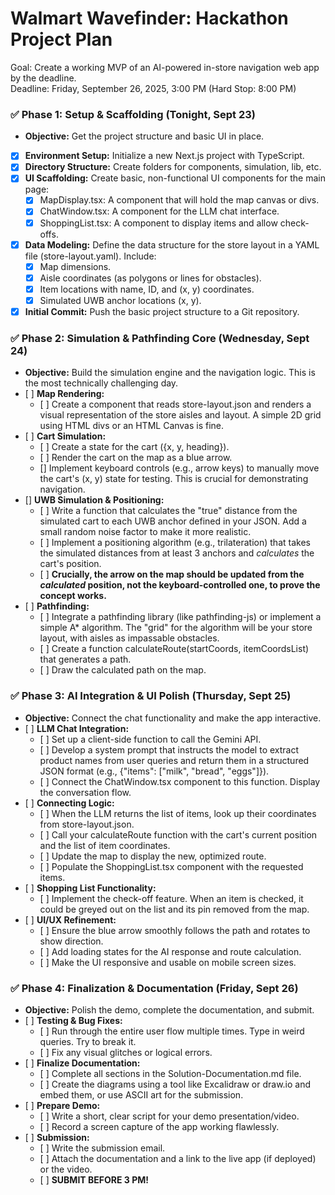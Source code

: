 # **Walmart Wavefinder: Hackathon Project Plan**

Goal: Create a working MVP of an AI-powered in-store navigation web app by the deadline.  
Deadline: Friday, September 26, 2025, 3:00 PM (Hard Stop: 8:00 PM)

### **✅ Phase 1: Setup & Scaffolding (Tonight, Sept 23\)**

* **Objective:** Get the project structure and basic UI in place.  
* [x] **Environment Setup:** Initialize a new Next.js project with TypeScript.  
* [x] **Directory Structure:** Create folders for components, simulation, lib, etc.  
* [x] **UI Scaffolding:** Create basic, non-functional UI components for the main page:  
  * [x] MapDisplay.tsx: A component that will hold the map canvas or divs.  
  * [x] ChatWindow.tsx: A component for the LLM chat interface.  
  * [x] ShoppingList.tsx: A component to display items and allow check-offs.  
* [x] **Data Modeling:** Define the data structure for the store layout in a YAML file (store-layout.yaml). Include:  
  * [x] Map dimensions.  
  * [x] Aisle coordinates (as polygons or lines for obstacles).  
  * [x] Item locations with name, ID, and (x, y) coordinates.  
  * [x] Simulated UWB anchor locations (x, y).  
* [x] **Initial Commit:** Push the basic project structure to a Git repository.

### **✅ Phase 2: Simulation & Pathfinding Core (Wednesday, Sept 24\)**

* **Objective:** Build the simulation engine and the navigation logic. This is the most technically challenging day.  
* \[ \] **Map Rendering:**  
  * \[ \] Create a component that reads store-layout.json and renders a visual representation of the store aisles and layout. A simple 2D grid using HTML divs or an HTML Canvas is fine.  
* \[ \] **Cart Simulation:**  
  * \[ \] Create a state for the cart ({x, y, heading}).  
  * \[ \] Render the cart on the map as a blue arrow.  
  * [] Implement keyboard controls (e.g., arrow keys) to manually move the cart's (x, y) state for testing. This is crucial for demonstrating navigation.  
* [] **UWB Simulation & Positioning:**  
  * \[ \] Write a function that calculates the "true" distance from the simulated cart to each UWB anchor defined in your JSON. Add a small random noise factor to make it more realistic.  
  * \[ \] Implement a positioning algorithm (e.g., trilateration) that takes the simulated distances from at least 3 anchors and *calculates* the cart's position.  
  * \[ \] **Crucially, the arrow on the map should be updated from the *calculated* position, not the keyboard-controlled one, to prove the concept works.**  
* \[ \] **Pathfinding:**  
  * \[ \] Integrate a pathfinding library (like pathfinding-js) or implement a simple A\* algorithm. The "grid" for the algorithm will be your store layout, with aisles as impassable obstacles.  
  * \[ \] Create a function calculateRoute(startCoords, itemCoordsList) that generates a path.  
  * \[ \] Draw the calculated path on the map.

### **✅ Phase 3: AI Integration & UI Polish (Thursday, Sept 25\)**

* **Objective:** Connect the chat functionality and make the app interactive.  
* \[ \] **LLM Chat Integration:**  
  * \[ \] Set up a client-side function to call the Gemini API.  
  * \[ \] Develop a system prompt that instructs the model to extract product names from user queries and return them in a structured JSON format (e.g., {"items": \["milk", "bread", "eggs"\]}).  
  * \[ \] Connect the ChatWindow.tsx component to this function. Display the conversation flow.  
* \[ \] **Connecting Logic:**  
  * \[ \] When the LLM returns the list of items, look up their coordinates from store-layout.json.  
  * \[ \] Call your calculateRoute function with the cart's current position and the list of item coordinates.  
  * \[ \] Update the map to display the new, optimized route.  
  * \[ \] Populate the ShoppingList.tsx component with the requested items.  
* \[ \] **Shopping List Functionality:**  
  * \[ \] Implement the check-off feature. When an item is checked, it could be greyed out on the list and its pin removed from the map.  
* \[ \] **UI/UX Refinement:**  
  * \[ \] Ensure the blue arrow smoothly follows the path and rotates to show direction.  
  * \[ \] Add loading states for the AI response and route calculation.  
  * \[ \] Make the UI responsive and usable on mobile screen sizes.

### **✅ Phase 4: Finalization & Documentation (Friday, Sept 26\)**

* **Objective:** Polish the demo, complete the documentation, and submit.  
* \[ \] **Testing & Bug Fixes:**  
  * \[ \] Run through the entire user flow multiple times. Type in weird queries. Try to break it.  
  * \[ \] Fix any visual glitches or logical errors.  
* \[ \] **Finalize Documentation:**  
  * \[ \] Complete all sections in the Solution-Documentation.md file.  
  * \[ \] Create the diagrams using a tool like Excalidraw or draw.io and embed them, or use ASCII art for the submission.  
* \[ \] **Prepare Demo:**  
  * \[ \] Write a short, clear script for your demo presentation/video.  
  * \[ \] Record a screen capture of the app working flawlessly.  
* \[ \] **Submission:**  
  * \[ \] Write the submission email.  
  * \[ \] Attach the documentation and a link to the live app (if deployed) or the video.  
  * \[ \] **SUBMIT BEFORE 3 PM\!**